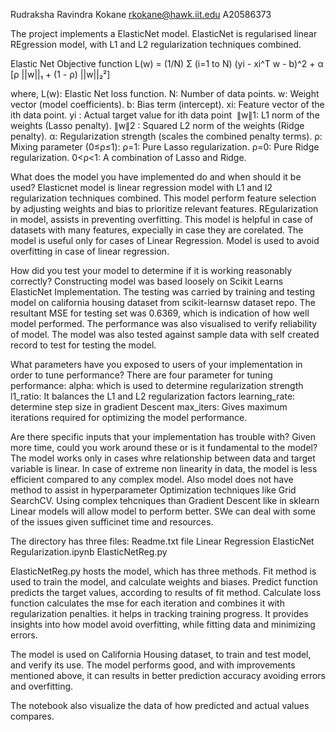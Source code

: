 Rudraksha Ravindra Kokane 
rkokane@hawk.iit.edu
A20586373  

The project implements a ElasticNet model. ElasticNet is regularised linear REgression model, with L1 and L2 regularization techniques combined. 

Elastic Net Objective function L(w) = (1/N) Σ (i=1 to N) (yi - xi^T w - b)^2 + α [ρ ||w||₁ + (1 - ρ) ||w||₂²]

where, L(w): Elastic Net loss function.
N: Number of data points.
w: Weight vector (model coefficients).
b: Bias term (intercept).
xi: Feature vector of the ith data point.
yi : Actual target value for ith data point
​
∥w∥1: L1 norm of the weights (Lasso penalty).
∥w∥2 : Squared L2 norm of the weights (Ridge penalty).
α: Regularization strength (scales the combined penalty terms).
ρ: Mixing parameter (0≤ρ≤1):
ρ=1: Pure Lasso regularization.
ρ=0: Pure Ridge regularization.
0<ρ<1: A combination of Lasso and Ridge.


What does the model you have implemented do and when should it be used?
Elasticnet model is linear regression model with L1 and l2 regularization techniques combined. This model perform feature selection by adjusting weights and bias to prioritize relevant features. REgularization in model, assists in preventing overfitting.
This model is helpful in case of datasets with many features, expecially in case they are corelated. The model is useful only for cases of Linear Regression. Model is used to avoid overfitting in case of linear regression. 

How did you test your model to determine if it is working reasonably correctly?
Constructing model was based loosely on Scikit Learns ElasticNet Implementation. The testing was carried by training and testing model on california housing dataset from scikit-learnsw dataset repo. The resultant MSE for testing set was 0.6369, which is indication of how well model performed. The performance was also visualised to verify reliability of model. The model was also tested against sample data with self created record to test for testing the model.

What parameters have you exposed to users of your implementation in order to tune performance?
There are four parameter for tuning performance:
alpha: which is used to determine regularization strength
l1_ratio: It balances the L1 and L2 regularization factors
learning_rate: determine step size in gradient Descent
max_iters: Gives maximum iterations required for optimizing the model performance.

Are there specific inputs that your implementation has trouble with? Given more time, could you work around these or is it fundamental to the model?
The model works only in cases whre relationship between data and target variable is linear. In case of extreme non linearity in data, the model is less efficient compared to any complex model. Also model does not have method to assist in hyperparameter Optimization techniques like Grid SearchCV. Using complex tehcniques than Gradient Descent like in sklearn Linear models will allow model to perform better.
SWe can deal with some of the issues given sufficinet time and resources.

The directory has three files:
Readme.txt file 
Linear Regression ElasticNet Regularization.ipynb
ElasticNetReg.py

ElasticNetReg.py hosts the model, which has three methods.
    Fit method is used to train the model, and calculate weights and biases.
    Predict function predicts the target values, according to results of fit method.
    Calculate loss function calculates the mse for each iteration and combines it with regularization penalties. it helps in tracking training progress. It provides insights into how model avoid overfitting, while fitting data and minimizing errors.

The model is used on California Housing dataset, to train and test model, and verify its use. The model performs good, and with improvements mentioned above, it can results in better prediction accuracy avoiding errors and overfitting.

The notebook also visualize the data of how predicted and actual values compares.
